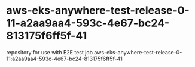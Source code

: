 # aws-eks-anywhere-test-release-0-11-a2aa9aa4-593c-4e67-bc24-813175f6ff5f-41
repository for use with E2E test job aws-eks-anywhere-test-release-0-11:a2aa9aa4-593c-4e67-bc24-813175f6ff5f-41
